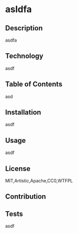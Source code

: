 # asldfa

## Description
asdfa

## Technology
asdf

## Table of Contents
asd

## Installation
asdf

## Usage
asdf

## License
MIT,Artistic,Apache,CC0,WTFPL

## Contribution


## Tests
asdf